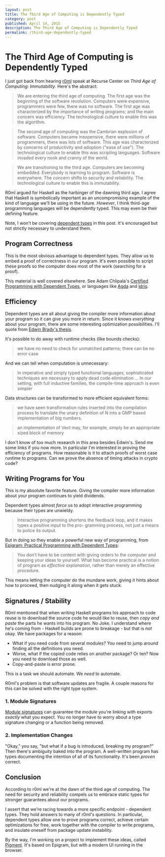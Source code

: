 ```yaml
---
layout: post
title: The Third Age of Computing is Dependently Typed
category: post
published: April 14, 2015
description: The Third Age of Computing is Dependently Typed
permalink: /third-age-dependently-typed
---
```


# The Third Age of Computing is Dependently Typed

I just got back from hearing [r0ml](https://twitter.com/r0ml) speak at Recurse Center on *Third Age of Computing: Immutability*. Here's the abstract:

> We are entering the third age of computing. The first age was the beginning of the software revolution. Computers were expensive, programmers were few, there was no software. The first age was characterized by the importance of writing programs; and the main concern was efficiency. The technological culture to enable this was the algorithm.

> The second age of computing was the Cambrian explosion of software. Computers became inexpensive, there were millions of programmers, there was lots of software. This age was characterized by concerns of productivity and adoption ("ease of use"). The technological culture to enable this was scripting languages. Software invaded every nook and cranny of the world.

> We are transitioning to the third age. Computers are becoming embedded. Everybody is learning to program. Software is everywhere. The concern shifts to security and reliability. The technological culture to enable this is immutability.

R0ml argued for Haskell as the harbinger of the dawning third age. I agree that Haskell is symbolically important as an uncompromising example of the kind of language we'll be using in the future. *However*, I think third-age programming languages will be dependently typed. This may even be their defining feature.

<div class="aside" markdown="1">

Note, I won't be covering [dependent types](http://jozefg.bitbucket.org/posts/2014-08-25-dep-types-part-1.html) in this post. It's encouraged but not strictly necessary to understand them.

</div>


## Program Correctness

This is the most obvious advantage to dependent types. They allow us to embed a proof of correctness in our program. It's even possible to script these proofs so the computer does most of the work (searching for a proof).

This material is well covered elsewhere. See Adam Chlipala's [Certified Programming with Dependent Types](http://adam.chlipala.net/cpdt/), or languages like [Agda](http://wiki.portal.chalmers.se/agda/pmwiki.php) and [Idris](http://www.idris-lang.org/).

## Efficiency

Dependent types are all about giving the compiler more information about your program so it can give you more in return. Since it knows *everything* about your program, there are some interesting optimization possibilities. I'll quote from [Edwin Brady's thesis](http://eb.host.cs.st-andrews.ac.uk/writings/thesis.pdf).

It's possible to do away with runtime checks (like bounds checks):

> we have no need to check for unmatched patterns; there can be no error case

And we can tell when computation is unnecessary:

> In imperative and simply typed functional languages, sophisticated techniques are necessary
to apply dead code elimination ... In our setting, with full inductive families,
the compile-time approach is even simpler

Data structures can be transformed to more efficient equivalent forms:

> we have seen transformation rules inserted into the compilation process to translate
the unary definition of N into a GMP based implementation of big numbers.

>  an implementation of Vect may, for example, simply be an appropriate sized block
of memory

I don't know of too much research in this area besides Edwin's. Send me some links if you now more. In particular I'm interested in proving the efficiency of programs. How reasonable is it to attach proofs of worst case runtime to programs. Can we prove the absence of timing attacks in crypto code?


## Writing Programs for You

This is my absolute favorite feature. Giving the compiler more information about your program continues to yield dividends.

Dependent types almost *force* us to adopt interactive programming because their types are unwieldy.

> Interactive programming shortens the feedback loop, and it makes types a positive input to the pro- gramming process, not just a means to police its output.

But in doing so they enable a powerful new way of programming, from [Epigram: Practical Programming with Dependent Types](http://cs.ru.nl/~freek/courses/tt-2010/tvftl/epigram-notes.pdf):

> You don’t have to be content with giving orders to the computer and keeping your ideas to yourself. What has become practical is a notion of program as *effective explanation*, rather than merely an effective procedure.

This means letting the computer do the mundane work, giving it hints about how to proceed, then nudging it along when it gets stuck.


## Signatures / Stability

R0ml mentioned that when writing Haskell programs his approach to code reuse is to download the source code he would like to reuse, then *copy and paste* the parts he wants into his program. No Joke. I understand where he's coming from - Haskell builds are prone to breakage - but that is *not* okay. We have packages for a reason:

* What if you need code from several modules? You need to jump around finding all the definitions you need.
* Worse, what if the copied code relies on another package? Or ten? Now you need to download those as well.
* Copy-and-paste is error prone.

This is a task we should automate. We *need* to automate.

R0ml's problem is that software updates are fragile. A couple reasons for this can be solved with the right type system.

### 1. Module Signatures

[Module signatures](http://plv.mpi-sws.org/backpack/backpack-paper.pdf) can guarantee the module you're linking with exports *exactly* what you expect. You no longer have to worry about a type signature changing or a function being removed.

### 2. Implementation Changes

"Okay," you say, "but what if a bug is introduced, breaking my program?" Then there's ambiguity baked into the program. A well-written program has types documenting the intention of all of its functionality. It's been *proven* correct.

## Conclusion

According to r0ml we're at the dawn of the third age of computing. The need for security and reliability compels us to embrace static types for stronger guarantees about our programs.

I assert that we're racing towards a more specific endpoint - dependent types. They hold answers to many of r0ml's questions. In particular, dependent types allow one to prove programs correct, achieve certain optimizations for free, work together with the compiler to write programs, and insulate oneself from package update instability.

By the way, I'm working on a project to implement these ideas, called [Pigment](https://github.com/joelburget/pigment). It's based on Epigram, but with a modern UI running in the browser.
